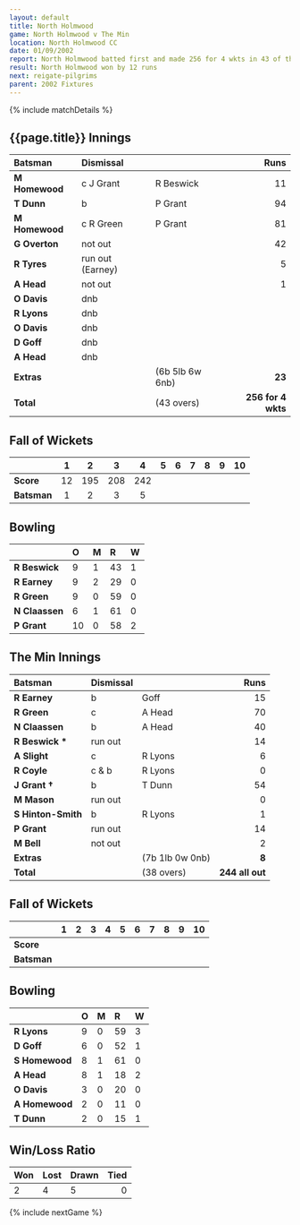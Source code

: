 ```yaml
---
layout: default
title: North Holmwood
game: North Holmwood v The Min
location: North Holmwood CC
date: 01/09/2002
report: North Holmwood batted first and made 256 for 4 wkts in 43 of their 45 overs. The Min replied with 244 all out in 38 overs
result: North Holmwood won by 12 runs
next: reigate-pilgrims
parent: 2002 Fixtures
---
```


{% include matchDetails %}

## {{page.title}} Innings

| Batsman | Dismissal |  | Runs |
|:---|:---|---|---:|
| **M Homewood** | c J Grant | R Beswick | 11 |
| **T Dunn** | b | P Grant | 94 |
| **M Homewood** | c R Green | P Grant | 81 |
| **G Overton** | not out |  | 42 |
| **R Tyres** | run out (Earney) |  | 5 |
| **A Head** | not out |   | 1 |
| **O Davis** | dnb |  |  |
| **R Lyons** | dnb |  |  |
| **O Davis** | dnb |  |  |
| **D Goff** | dnb |  |  |
| **A Head** | dnb |  |  |
| **Extras** | | (6b 5lb 6w 6nb) | **23** |
| **Total** | | (43 overs) | **256 for 4 wkts** |

## Fall of Wickets

| | 1 | 2 | 3 | 4 | 5 | 6 | 7 | 8 | 9 | 10 |
|---|:---:|:---:|:---:|:---:|:---:|:---:|:---:|:---:|:---:|:---:|
| **Score** | 12 | 195 | 208 | 242 |  |  |  |  |  |  |
| **Batsman** | 1 | 2 | 3 | 5 |  |  |  |  |  |  |

## Bowling

| | O | M | R | W |
|---|:---|:---|:---|:---|
| **R Beswick** | 9 | 1 | 43 | 1 |
| **R Earney** | 9 | 2 | 29 | 0 |
| **R Green** | 9 | 0 | 59 | 0 |
| **N Claassen** | 6 | 1 | 61 | 0 |
| **P Grant** | 10 | 0 | 58 | 2 |

## The Min Innings

| Batsman | Dismissal |  | Runs |
|:---|:---|---|---:|
| **R Earney** | b | Goff | 15 |
| **R Green** | c | A Head | 70 |
| **N Claassen** | b | A Head | 40 |
| **R Beswick &#42;** | run out |  | 14 |
| **A Slight** | c | R Lyons | 6 |
| **R Coyle** | c & b | R Lyons | 0 |
| **J Grant &#8224;** | b | T Dunn | 54 |
| **M Mason** | run out |  | 0 |
| **S Hinton-Smith** | b | R Lyons | 1 |
| **P Grant** | run out |  | 14 |
| **M Bell** | not out |  | 2 |
| **Extras** | | (7b 1lb 0w 0nb) | **8** |
| **Total** | | (38 overs) | **244 all out** |

## Fall of Wickets

| | 1 | 2 | 3 | 4 | 5 | 6 | 7 | 8 | 9 | 10 |
|---|:---:|:---:|:---:|:---:|:---:|:---:|:---:|:---:|:---:|:---:|
| **Score** |  |  |  |  |  |  |  |  |  |  |
| **Batsman** |  |  |  |  |  |  |  |  |  |  |

## Bowling

| | O | M | R | W |
|---|:---|:---|:---|:---|
| **R Lyons** | 9 | 0 | 59 | 3 |
| **D Goff** | 6 | 0 | 52 | 1 |
| **S Homewood** | 8 | 1 | 61 | 0 |
| **A Head** | 8 | 1 | 18 | 2 |
| **O Davis** | 3 | 0 | 20 | 0 |
| **A Homewood** | 2 | 0 | 11 | 0 |
| **T Dunn** | 2 | 0 | 15 | 1 |

## Win/Loss Ratio

| Won | Lost | Drawn | Tied |
|:---|:---|:---|---:|
| 2 | 4 | 5 | 0 |

{% include nextGame %}